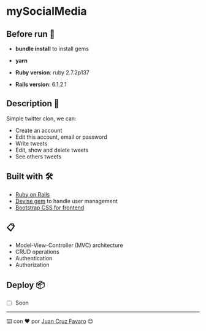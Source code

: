# mySocialMedia

## Before run 🔧

- **bundle install** to install gems
- **yarn**

- **Ruby version**: ruby 2.7.2p137

- **Rails version**: 6.1.2.1

## Description 🚀

Simple twitter clon, we can: 

- Create an account
- Edit this account, email or password
- Write tweets
- Edit, show and delete tweets
- See others tweets

## Built with 🛠️

* [Ruby on Rails](https://rubyonrails.org/)
* [Devise gem](https://github.com/heartcombo/devise) to handle user management
* [Bootstrap CSS for frontend](https://getbootstrap.com/)

## 📋

- Model-View-Controller (MVC) architecture
- CRUD operations
- Authentication
- Authorization

## Deploy 📦

- [ ] Soon

---
⌨️ con ❤️ por [Juan Cruz Favaro](https://github.com/JCFavaro) 😊
